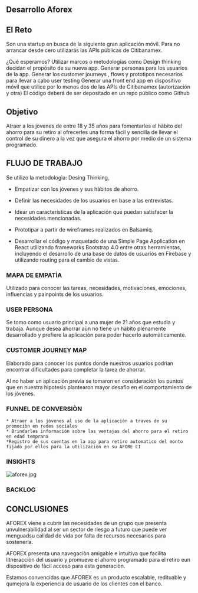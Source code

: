 ## Desarrollo Aforex

## El Reto
Son una startup en busca de la siguiente gran aplicación móvil. Para no arrancar desde cero utilizarás las APIs públicas de Citibanamex.

¿Qué esperamos?
Utilizar marcos o metodologías como Design thinking decidan el propósito de su nueva app.
Generar personas para los usuarios de la app.
Generar los customer journeys , flows y prototipos necesarios para llevar a cabo user testing
Generar una front end app en dispositivo móvil que utilice por lo menos dos de las APIs de Citibanamex (autorización y otra)
El código deberá de ser depositado en un repo público como Github

## Objetivo

Atraer a los jòvenes de entre 18 y 35 años para fomentarles el hàbito del ahorro para su retiro al ofrecerles una forma fàcil y sencilla de llevar el control de su dinero a la vez que asegura el ahorro por medio de un sistema programado.

<!-- ![aforex.jpg](aforex.jpg) -->

## FLUJO DE TRABAJO

Se utilizo la metodologìa: Desing Thinking,

* Empatizar con los jóvenes y sus hàbitos de ahorro.

* Definir las necesidades de los usuarios en base a las entrevistas.

* Idear un características de la aplicación que puedan satisfacer la necesidades mencionadas.

* Prototipar a partir de wireframes realizados en Balsamiq.

* Desarrollar el código y maquetado de una Simple Page Application en React utilizando frameworks Bootstrap 4.0 entre otras herramientas, incluyendo el desarrollo de una base de datos de usuarios en Firebase y utilizando routing para el cambio de vistas.


### MAPA DE EMPATÌA

Utilizado para conocer las tareas, necesidades, motivaciones, emociones, influencias y painpoints de los usuarios.


### USER PERSONA

Se tomo como usuario principal a una mujer de
21 años que estudia y trabaja. Aunque desea ahorrar aùn no tiene un hàbito plenamente desarrollado y prefiere la aplicaciòn para poder hacerlo automàticamente.


### CUSTOMER JOURNEY MAP

Elaborado para conocer los puntos donde nuestros usuarios podrìan encontrar dificultades para completar la tarea de ahorrar.

Al no haber un aplicaciòn previa se tomaron en consideraciòn los puntos que en nuestra hipotesìs plantearon mayor desafìo en el comportamiento de los jòvenes.

### FUNNEL DE CONVERSIÒN

    * Atraer a los jòvenes al uso de la aplicaciòn a traves de su promociòn en redes sociales
    * Brindarles informaciòn sobre las ventajas del ahorro para el retiro en edad temprana
    *Registro de sus cuentas en la app para retiro automatico del monto fijado por ellos para la utilizaciòn en su AFORE CI

### INSIGHTS

![aforex.jpg](src/componentes/images/aforex.jpg)

### BACKLOG


## CONCLUSIONES

AFOREX viene a cubrir las necesidades de un grupo que presenta unvulnerabilidad al ser un sector de riesgo a futuro que puede ver menguadsu calidad de vida por falta de recursos necesarios para sostenerla.

AFOREX presenta una navegaciòn amigable e intuitiva que facilita litneracciòn del usuario y promueve el ahorro programado para el retiro eun dispositivo de fàcil acceso para esta generaciòn.

Estamos convencidas que AFOREX es un producto escalable, redituable y qumejora la experiencia de usuario de los clientes con el banco.

